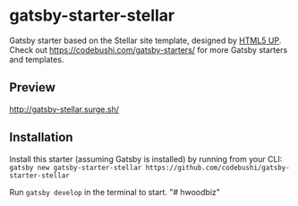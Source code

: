 # gatsby-starter-stellar
Gatsby starter based on the Stellar site template, designed by [HTML5 UP](https://html5up.net/stellar). Check out https://codebushi.com/gatsby-starters/ for more Gatsby starters and templates.

## Preview

http://gatsby-stellar.surge.sh/

## Installation

Install this starter (assuming Gatsby is installed) by running from your CLI:
`gatsby new gatsby-starter-stellar https://github.com/codebushi/gatsby-starter-stellar`

Run `gatsby develop` in the terminal to start.
"# hwoodbiz" 

